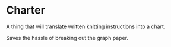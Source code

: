 # Charter

A thing that will translate written knitting instructions into a
chart.

Saves the hassle of breaking out the graph paper.
